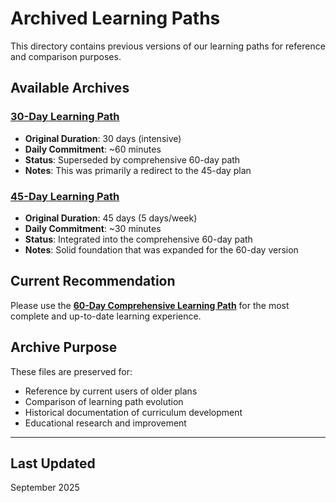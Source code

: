 # Archived Learning Paths

This directory contains previous versions of our learning paths for reference and comparison purposes.

## Available Archives

### [30-Day Learning Path](learning-path-30-days.md)

- **Original Duration**: 30 days (intensive)
- **Daily Commitment**: ~60 minutes
- **Status**: Superseded by comprehensive 60-day path
- **Notes**: This was primarily a redirect to the 45-day plan

### [45-Day Learning Path](learning-path-45-days.md)

- **Original Duration**: 45 days (5 days/week)
- **Daily Commitment**: ~30 minutes
- **Status**: Integrated into the comprehensive 60-day path
- **Notes**: Solid foundation that was expanded for the 60-day version

## Current Recommendation

Please use the **[60-Day Comprehensive Learning Path](../learning-path-60-days.md)** for the most complete and up-to-date learning experience.

## Archive Purpose

These files are preserved for:

- Reference by current users of older plans
- Comparison of learning path evolution
- Historical documentation of curriculum development
- Educational research and improvement

---

## Last Updated

September 2025
